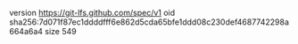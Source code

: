 version https://git-lfs.github.com/spec/v1
oid sha256:7d071f87ec1ddddfff6e862d5cda65bfe1ddd08c230def4687742298a664a6a4
size 549
